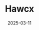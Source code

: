 ---  
layout: startup_page  
title: "Hawcx"  
id: "hawcx.com"  
permalink: "/hawcxhawcx.com03112025/"  
website: "https://www.hawcx.com/"  
funding_round: "Pre-Seed"  
funding_amount: "$3M"  
investors: "Engineering Capital, Boldcap"  
about: "Hawcx is a passwordless authentication company that aims to revolutionize identity security. It provides a platform that delivers robust security, seamless user experience, and easy integration with just five lines of code. Hawcx focuses on making online security effortless and more effective, simplifying the authentication process for both users and organizations."  
markets: "Cybersecurity, Passwordless Authentication, and Identity Provider"  
hq: "Los Altos, California, United States"  
founded_year: "2023"  
linkedin: "https://www.linkedin.com/company/hawcx"  
twitter: ""  
instagram: ""  
facebook: ""  
crunchbase: "https://www.crunchbase.com/organization/hawcx"  
pitchbook: ""  

date_display: "11-Mar-2025"  
date: "2025-03-11"

# SEO Optimization  
meta_title: "Hawcx - Pre-Seed Funding ($3M)"  
meta_description: "Hawcx, Hawcx is a passwordless authentication company that aims to revolutionize identity security. It provides a platform that delivers robust security, sea..."  
meta_keywords: "Hawcx, Cybersecurity, Passwordless Authentication, and Identity Provider, Pre-Seed funding"  
canonical_url: "https://startup.projectstartups.com/hawcxhawcx.com03112025/"  
---